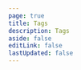 ```yaml
---
page: true
title: Tags
description: Tags
aside: false
editLink: false
lastUpdated: false
---
```

<Tags/>
